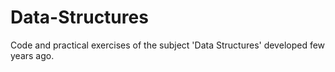 # Data-Structures
Code and practical exercises of the subject 'Data Structures' developed few years ago.
